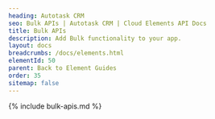 ```yaml
---
heading: Autotask CRM
seo: Bulk APIs | Autotask CRM | Cloud Elements API Docs
title: Bulk APIs
description: Add Bulk functionality to your app.
layout: docs
breadcrumbs: /docs/elements.html
elementId: 50
parent: Back to Element Guides
order: 35
sitemap: false
---
```


{% include bulk-apis.md %}
